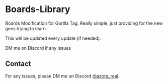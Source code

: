 # Boards-Library

Boards Modification for Gorilla Tag. Really simple, just providing for the new gens trying to learn.

This will be updated every update (if needed).

DM me on Discord if any issues
## Contact

For any issues, please DM me on Discord [@azora_real](https://discord.com/users/azora_real).

